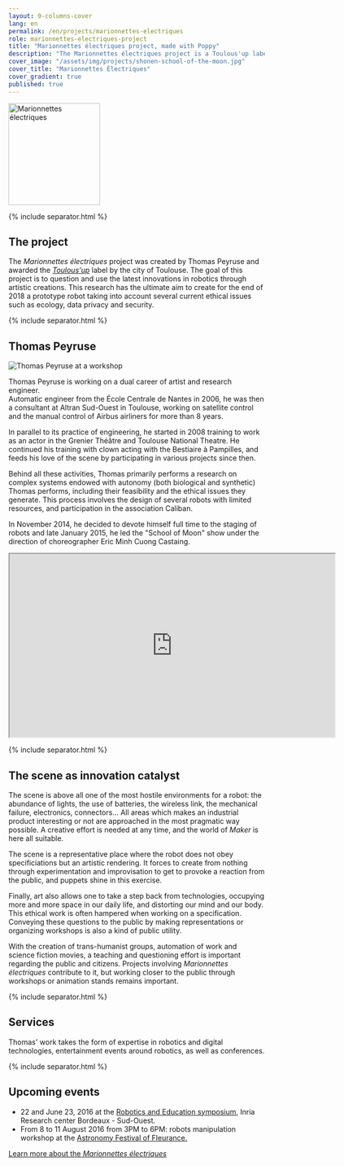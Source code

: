 ```yaml
---
layout: 9-columns-cover
lang: en
permalink: /en/projects/marionnettes-electriques
role: marionnettes-electriques-project
title: "Marionnettes électriques project, made with Poppy"
description: "The Marionnettes électriques project is a Toulous'up labeled creation of Thomas Peyruse"
cover_image: "/assets/img/projects/shonen-school-of-the-moon.jpg"
cover_title: "Marionnettes Électriques"
cover_gradient: true
published: true
---
```


<div class="tc">
  <img src="https://forum.poppy-project.org/uploads/default/original/2X/0/065c47a240611f39243d5dfb20a1d4a7b3b79179.png" width="180" height="200" alt="Marionnettes électriques">
</div>

{% include separator.html %}

## The project

<p class="lead tc">
  The <em>Marionnettes électriques</em> project was created by Thomas Peyruse and awarded the <a href="http://www.cultures.toulouse.fr/-/toulous-up-2014-les-laureats"><em>Toulous'up</em></a> label by the city of Toulouse. The goal of this project is to question and use the latest innovations in robotics through artistic creations. This research has the ultimate aim to create for the end of 2018 a prototype robot taking into account several current ethical issues such as ecology, data privacy and security.
</p>

{% include separator.html %}

## Thomas Peyruse

<img src="https://forum.poppy-project.org/uploads/default/original/2X/2/2979b9996f024a36938b71e7b9b281ed7e3dd985.jpg" alt="Thomas Peyruse at a workshop">

Thomas Peyruse is working on a dual career of artist and research engineer.  
Automatic engineer from the École Centrale de Nantes in 2006, he was then a consultant at Altran Sud-Ouest in Toulouse, working on satellite control and the manual control of Airbus airliners for more than 8 years.

In parallel to its practice of engineering, he started in 2008 training to work as an actor in the Grenier Théâtre and Toulouse National Theatre. He continued his training with clown acting with the Bestiaire à Pampilles, and feeds his love of the scene by participating in various projects since then.

Behind all these activities, Thomas primarily performs a research on complex systems endowed with autonomy (both biological and synthetic) Thomas performs, including their feasibility and the ethical issues they generate. This process involves the design of several robots with limited resources, and participation in the association Caliban.

In November 2014, he decided to devote himself full time to the staging of robots and late January 2015, he led the "School of Moon" show under the direction of choreographer Eric Minh Cuong Castaing.

<div class="flex-video ratio-16-9">
  <iframe width="640" height="360" src="https://player.vimeo.com/video/149653064" allowfullscreen></iframe>
</div>

{% include separator.html %}

## The scene as innovation catalyst

The scene is above all one of the most hostile environments for a robot: the abundance of lights, the use of batteries, the wireless link, the mechanical failure, electronics, connectors... All areas which makes an industrial product interesting or not are approached in the most pragmatic way possible. A creative effort is needed at any time, and the world of _Maker_ is here all suitable.

The scene is a representative place where the robot does not obey specificiations but an artistic rendering. It forces to create from nothing through experimentation and improvisation to get to provoke a reaction from the public, and puppets shine in this exercise.

Finally, art also allows one to take a step back from technologies, occupying more and more space in our daily life, and distorting our mind and our body. This ethical work is often hampered when working on a specification. Conveying these questions to the public by making representations or organizing workshops is also a kind of public utility.

With the creation of trans-humanist groups, automation of work and science fiction movies, a teaching and questioning effort is important regarding the public and citizens. Projects involving _Marionnettes électriques_ contribute to it, but working closer to the public through workshops or animation stands remains important.

{% include separator.html %}

## Services

<p class="tc lead">
  Thomas' work takes the form of expertise in robotics and digital technologies, entertainment events around robotics, as well as conferences.
</p>

{% include separator.html %}

## Upcoming events

- 22 and June 23, 2016 at the [Robotics and Education symposium][2], Inria Research center Bordeaux - Sud-Ouest.
- From 8 to 11 August 2016 from 3PM to 6PM: robots manipulation workshop at the [Astronomy Festival of Fleurance.][3]

<div class="follow-incentive">
  <a href="https://forum.poppy-project.org/t/marionnettes-electriques/1521" class="button large">Learn more about the <em>Marionnettes électriques</em></a>
</div>

  [2]: http://dm1r.fr/colloque-robotique-education/
  [3]: http://www.festival-astronomie.com/
